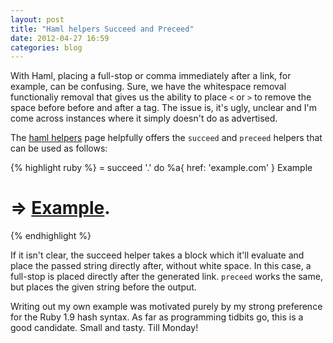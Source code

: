 ```yaml
---
layout: post
title: "Haml helpers Succeed and Preceed"
date: 2012-04-27 16:59
categories: blog
---
```


With Haml, placing a full-stop or comma immediately after a link, for example, can be confusing. Sure, we have the whitespace removal functionaliy removal that gives us the ability to place `<` or `>` to remove the space before before and after a tag. The issue is, it's ugly, unclear and I'm come across instances where it simply doesn't do as advertised. 

The [haml helpers](http://haml-lang.com/docs/yardoc/Haml/Helpers.html) page helpfully offers the `succeed` and `preceed` helpers that can be used as follows:

{% highlight ruby %}
= succeed '.' do
  %a{ href: 'example.com' } Example
# => <a href="example.com">Example</a>.
{% endhighlight %}

If it isn't clear, the succeed helper takes a block which it'll evaluate and place the passed string directly after, without white space. In this case, a full-stop is placed directly after the generated link. `preceed` works the same, but places the given string before the output.

Writing out my own example was motivated purely by my strong preference for the Ruby 1.9 hash syntax.
As far as programming tidbits go, this is a good candidate. Small and tasty. Till Monday!
